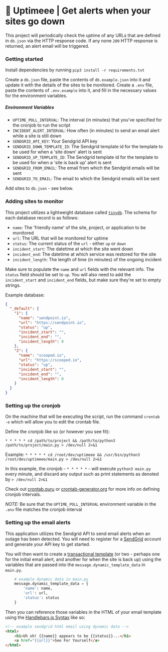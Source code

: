 # 🚨 Uptimeee | Get alerts when your sites go down

This project will periodically check the uptime of any URLs that are defined in `db.json` via the HTTP response code. If any none `200` HTTP response is returned, an alert email will be triggered.

### Getting started
Install dependencies by running `pip3 install -r requirements.txt`

Create a `db.json` file, paste the contents of `db.example.json` into it and update it with the details of the sites to be monitored.
Create a `.env` file, paste the contents of `.env.example` into it, and fill in the necessary values for the environment variables.


##### Environment Variables
- `UPTIME_POLL_INTERVAL`: The interval (in minutes) that you've specified for the cronjob to run the script
- `INCIDENT_ALERT_INTERVAL`: How often (in minutes) to send an email alert while a site is still down
- `SENDGRID_API_KEY`: Your Sendgrid API key
- `SENDGRID_DOWN_TEMPLATE_ID`: The Sendgrid template id for the template to be used for when a 'site down' alert is sent
- `SENDGRID_UP_TEMPLATE_ID`: The Sendgrid template id for the template to be used for when a 'site is back up' alert is sent
- `SENDGRID_FROM_EMAIL`: The email from which the Sendgrid emails will be sent
- `SENDGRID_TO_EMAIL`: The email to which the Sendgrid emails will be sent


Add sites to `db.json` - see below.

### Adding sites to monitor
This project utilizes a lightweight database called [`tinydb`](https://tinydb.readthedocs.io/en/latest/). The schema for each database record is as follows:
- `name`: The 'friendly name' of the site, project, or application to be monitored
- `url`: The URL that will be monitored for uptime
- `status`: The current status of the `url` - either `up` or `down`
- `incident_start`: The datetime at which the site went down
- `incident_end`: The datetime at which service was restored for the site
- `incident_length`: The length of time (in minutes) of the ongoing incident

Make sure to populate the `name` and `url` fields with the relevant info.  The `status` field should be set to `up`. You will also need to add the `incident_start` and `incident_end` fields, but make sure they're set to empty strings.

Example database:

```json
{
  "_default": {
    "1": {
      "name": "sendpoint.io",
      "url": "https://sendpoint.io",
      "status": "up",
      "incident_start": "",
      "incident_end": "",
      "incident_length": 0
    },
    "2": {
      "name": "scooped.io",
      "url": "https://scooped.io",
      "status": "up",
      "incident_start": "",
      "incident_end": "",
      "incident_length": 0
    }
  }
}
```

### Setting up the cronjob
On the machine that will be executing the script, run the command `crontab -e` which will allow you to edit the crontab file. 

Define the cronjob like so (or however you see fit):

`* * * * * cd /path/to/project && /path/to/python3 /path/to/project/main.py > /dev/null 2>&1`

Example:
`* * * * * cd /root/dev/uptimeee && /usr/bin/python3 /root/dev/uptimeee/main.py > /dev/null 2>&1`

In this example, the cronjob - `* * * * *` - will execute `python3 main.py` every minute, and discard any output such as print statements as denoted by `> /dev/null 2>&1` 

Check out [crontab.guru](https://crontab.guru/#*_*_*_*_*) or [crontab-generator.org](https://crontab-generator.org/) for more info on defining cronjob intervals.

*NOTE:* Be sure that the `UPTIME_POLL_INTERVAL` environment variable in the `.env` file matches the cronjob interval


### Setting up the email alerts
This application utilizes the Sendgrid API to send email alerts when an outage has been detected. You will need to register for a [SendGrid](https://sendgrid.com) account and generate your API key to get started. 

You will then want to create a [transactional template](https://sendgrid.com/docs/ui/sending-email/how-to-send-an-email-with-dynamic-transactional-templates/) (or two - perhaps one for the initial email alert, and another for when the site is back up) using the variables that are passed into the `message.dynamic_template_data` in `main.py`.
```python
    # example dynamic data in main.py
    message.dynamic_template_data = {
        'name': name,
        'url': url,
        'status': status
    }
```

Then you can reference those variables in the HTML of your email template using the [Handlebars.js Syntax](https://handlebarsjs.com/guide/#what-is-handlebars) like so:

```html
<!-- example sendgrid html email using dynamic data -->
<html>
    <h1>Uh oh! {{name}} appears to be {{status}}...</h1>
    <a href="{{url}}">See For Yourself</a>
</html>

```
